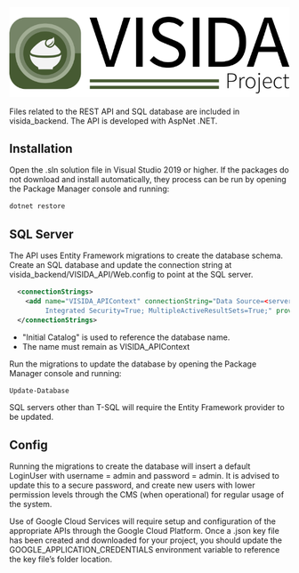 ![logo](../images/header_icon.png "VISIDA")  


Files related to the REST API and SQL database are included in visida_backend. The API is developed with AspNet .NET.

## Installation
Open the .sln solution file in Visual Studio 2019 or higher. If the packages do not download and install automatically, they process can be run by opening the Package Manager console and running:
```bash
dotnet restore
```

## SQL Server
The API uses Entity Framework migrations to create the database schema.
Create an SQL database and update the connection string at visida_backend/VISIDA_API/Web.config to point at the SQL server.
```xml
  <connectionStrings>
    <add name="VISIDA_APIContext" connectionString="Data Source=<server-name>; Initial Catalog=<your-database-name>; 
         Integrated Security=True; MultipleActiveResultSets=True;" providerName="System.Data.SqlClient" />
  </connectionStrings>
```
- "Initial Catalog" is used to reference the database name.
- The name must remain as VISIDA_APIContext
 
Run the migrations to update the database by opening the Package Manager console and running:
```bash
Update-Database
```

SQL servers other than T-SQL will require the Entity Framework provider to be updated.

## Config
Running the migrations to create the database will insert a default LoginUser with username = admin and password = admin. It is advised to update this to a secure password, and create new users with lower permission levels through the CMS (when operational) for regular usage of the system. 

Use of Google Cloud Services will require setup and configuration of the appropriate APIs through the Google Cloud Platform. Once a .json key file has been created and downloaded for your project, you should update the GOOGLE_APPLICATION_CREDENTIALS environment variable to reference the key file’s folder location.
